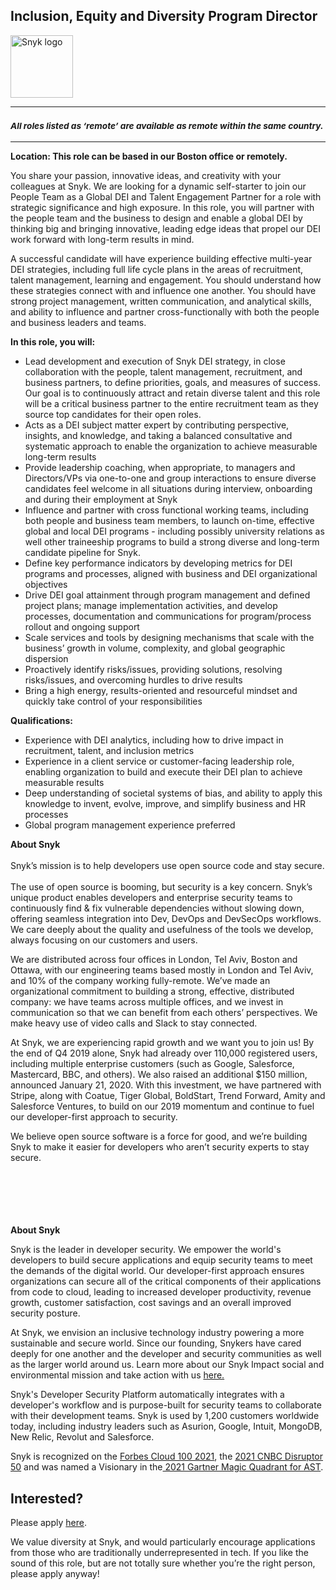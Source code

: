 Inclusion, Equity and Diversity Program Director
---

<img src="https://res.cloudinary.com/snyk/image/upload/v1537345894/press-kit/brand/logo-black.png" width="100" alt="Snyk logo" />

<hr>
<h3><em><strong><sub>All roles listed as ‘remote’ are available as remote within the same country.</sub></strong></em></h3>
<hr>
<p><strong>Location: This role can be based in our Boston office or remotely.</strong></p>
<p><span style="font-weight: 400;">You share your passion, innovative ideas, and creativity with your colleagues at Snyk. We are looking for a dynamic self-starter to join our People Team as a Global DEI and Talent Engagement Partner for a role with strategic significance and high exposure. In this role, you will partner with the people team and the business to design and enable a global DEI by thinking big and bringing innovative, leading edge ideas that propel our DEI work forward with long-term results in mind.&nbsp;</span></p>
<p><span style="font-weight: 400;">A successful candidate will have experience building effective multi-year DEI strategies, including full life cycle plans in the areas of recruitment, talent management, learning and engagement. You should understand how these strategies connect with and influence one another. You should have strong project management, written communication, and analytical skills, and ability to influence and partner cross-functionally with both the people and business leaders and teams.</span></p>
<p><strong>In this role, you will:</strong></p>
<ul>
<li style="font-weight: 400;"><span style="font-weight: 400;">Lead development and execution of Snyk DEI strategy, in close collaboration with the people, talent management, recruitment, and business partners, to define priorities, goals, and measures of success. Our goal is to continuously attract and retain diverse talent and this role will be a critical business partner to the entire recruitment team as they source top candidates for their open roles.</span></li>
<li style="font-weight: 400;"><span style="font-weight: 400;">Acts as a DEI subject matter expert by contributing perspective, insights, and knowledge, and taking a balanced consultative and systematic approach to enable the organization to achieve measurable long-term results</span></li>
<li style="font-weight: 400;"><span style="font-weight: 400;">Provide leadership coaching, when appropriate, to managers and Directors/VPs via one-to-one and group interactions to ensure diverse candidates feel welcome in all situations during interview, onboarding and during their employment at Snyk</span></li>
<li style="font-weight: 400;"><span style="font-weight: 400;">Influence and partner with cross functional working teams, including both people and business team members, to launch on-time, effective global and local DEI programs - including possibly university relations as well other traineeship programs to build a strong diverse and long-term candidate pipeline for Snyk.</span></li>
<li style="font-weight: 400;"><span style="font-weight: 400;">Define key performance indicators by developing metrics for DEI programs and processes, aligned with business and DEI organizational objectives</span></li>
<li style="font-weight: 400;"><span style="font-weight: 400;">Drive DEI goal attainment through program management and defined project plans; manage implementation activities, and develop processes, documentation and communications for program/process rollout and ongoing support</span></li>
<li style="font-weight: 400;"><span style="font-weight: 400;">Scale services and tools by designing mechanisms that scale with the business’ growth in volume, complexity, and global geographic dispersion</span></li>
<li style="font-weight: 400;"><span style="font-weight: 400;">Proactively identify risks/issues, providing solutions, resolving risks/issues, and overcoming hurdles to drive results</span></li>
<li style="font-weight: 400;"><span style="font-weight: 400;">Bring a high energy, results-oriented and resourceful mindset and quickly take control of your responsibilities</span></li>
</ul>
<p><strong>Qualifications:</strong></p>
<ul>
<li style="font-weight: 400;"><span style="font-weight: 400;">Experience with DEI analytics, including how to drive impact in recruitment, talent, and inclusion metrics</span></li>
<li style="font-weight: 400;"><span style="font-weight: 400;">Experience in a client service or customer-facing leadership role, enabling organization to build and execute their DEI plan to achieve measurable results</span></li>
<li style="font-weight: 400;"><span style="font-weight: 400;">Deep understanding of societal systems of bias, and ability to apply this knowledge to invent, evolve, improve, and simplify business and HR processes</span></li>
<li style="font-weight: 400;"><span style="font-weight: 400;">Global program management experience preferred</span></li>
</ul>
<p><strong>About Snyk</strong><strong><br></strong> <span style="font-weight: 400;"><br></span><span style="font-weight: 400;">Snyk’s mission is to help developers use open source code and stay secure.</span><span style="font-weight: 400;"><br></span> <span style="font-weight: 400;"><br></span><span style="font-weight: 400;">The use of open source is booming, but security is a key concern. Snyk’s unique product enables developers and enterprise security teams to continuously find &amp; fix vulnerable dependencies without slowing down, offering seamless integration into Dev, DevOps and DevSecOps workflows. We care deeply about the quality and usefulness of the tools we develop, always focusing on our customers and users.</span></p>
<p><span style="font-weight: 400;">We are distributed across four offices in London, Tel Aviv, Boston and Ottawa, with our engineering teams based mostly in London and Tel Aviv, and 10% of the company working fully-remote. We’ve made an organizational commitment to building a strong, effective, distributed company: we have teams across multiple offices, and we invest in communication so that we can benefit from each others’ perspectives. We make heavy use of video calls and Slack to stay connected.</span></p>
<p><span style="font-weight: 400;">At Snyk, we are experiencing rapid growth and we want you to join us! By the end of Q4 2019 alone, Snyk had already over 110,000 registered users, including multiple enterprise customers (such as Google, Salesforce, Mastercard, BBC, and others). We also raised an additional $150 million, announced January 21, 2020. With this investment, we have partnered with Stripe, along with Coatue, Tiger Global, BoldStart, Trend Forward, Amity and Salesforce Ventures, to build on our 2019 momentum and continue to fuel our developer-first approach to security.</span></p>
<p><span style="font-weight: 400;">We believe open source software is a force for good, and we’re building Snyk to make it easier for developers who aren’t security experts to stay secure.&nbsp;</span></p>
<h3><br><br><br></h3><div class="content-conclusion"><p><strong>About Snyk</strong></p>
<p><span style="font-weight: 400;">Snyk is the leader in developer security. We empower the world's developers to build secure applications and equip security teams to meet the demands of the digital world. Our developer-first approach ensures organizations can secure all of the critical components of their applications from code to cloud, leading to increased developer productivity, revenue growth, customer satisfaction, cost savings and an overall improved security posture.&nbsp;</span></p>
<p><span style="font-weight: 400;">At Snyk, we envision an inclusive technology industry powering a more sustainable and secure world.</span> <span style="font-weight: 400;">Since our founding, Snykers have cared deeply for one another and the developer and security communities as well as the larger world around us. Learn more about our Snyk Impact social and environmental mission and take action with us </span><a href="https://snyk.io/about/snyk-impact/"><span style="font-weight: 400;">here.</span></a></p>
<p><span style="font-weight: 400;">Snyk's Developer Security Platform automatically integrates with a developer's workflow and is purpose-built for security teams to collaborate with their development teams. Snyk is used by 1,200 customers worldwide today, including industry leaders such as Asurion, Google, Intuit, MongoDB, New Relic, Revolut and Salesforce.</span></p>
<p><span style="font-weight: 400;">Snyk is recognized on the </span><a href="https://www.forbes.com/cloud100/#6f24b5ba5f94"><span style="font-weight: 400;">Forbes Cloud 100 2021</span></a><span style="font-weight: 400;">, the </span><a href="https://www.cnbc.com/2021/05/25/these-are-the-2021-cnbc-disruptor-50-companies.html"><span style="font-weight: 400;">2021 CNBC Disruptor 50</span></a><span style="font-weight: 400;"> and was named a Visionary in the</span><a href="https://snyk.io/blog/snyk-visionary-2021-gartner-magic-quadrant-for-ast/"><span style="font-weight: 400;"> 2021 Gartner Magic Quadrant for AST</span></a><span style="font-weight: 400;">.</span></p></div>

Interested?
---

Please apply [here](https://boards.greenhouse.io/snyk/jobs/5900150002#app).

We value diversity at Snyk, and would particularly encourage applications from those who are traditionally underrepresented in tech.
If you like the sound of this role, but are not totally sure whether you’re the right person, please apply anyway!

